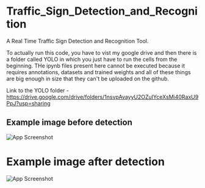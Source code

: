 # Traffic_Sign_Detection_and_Recognition

A Real Time Traffic Sign Detection and Recognition Tool. 

To actually run this code, you have to vist my google drive and then there is a folder called YOLO in which you just have to run the cells from the beginning. THe ipynb files present here cannot be executed because it requires annotations, datasets and trained weights and all of these things are big enough in size that they can't be uploaded on the github.

Link to the YOLO folder - https://drive.google.com/drive/folders/1nsvpAvayyU2OZuIYceXsMi40RaxU9PpJ?usp=sharing




## Example image before detection  

![App Screenshot](https://github.com/tapan-agarwal/Traffic_Sign_Detection_and_Recognition/blob/main/1.png)

# Example image after detection  

![App Screenshot](https://github.com/tapan-agarwal/Traffic_Sign_Detection_and_Recognition/blob/main/result_image_yolov4-custom.png)
